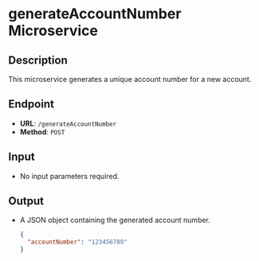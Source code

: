 # generateAccountNumber Microservice

## Description
This microservice generates a unique account number for a new account.

## Endpoint
- **URL**: `/generateAccountNumber`
- **Method**: `POST`

## Input
- No input parameters required.

## Output
- A JSON object containing the generated account number.
  ```json
  {
    "accountNumber": "123456789"
  }
